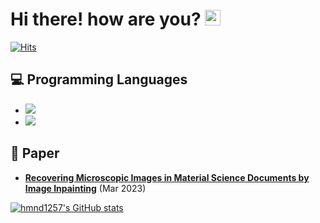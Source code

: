 # Hi there! how are you? <img src="https://media.giphy.com/media/hvRJCLFzcasrR4ia7z/giphy.gif" width="25">
[![Hits](https://hits.seeyoufarm.com/api/count/incr/badge.svg?url=https%3A%2F%2Fgithub.com%2Fhmnd1257%2Fhit-counter&count_bg=%2379C83D&title_bg=%23555555&icon=&icon_color=%23E7E7E7&title=hits&edge_flat=false)](https://hits.seeyoufarm.com)





## 💻 Programming Languages
- <img src="https://img.shields.io/badge/Python-3766AB?style=flat&logo=Python&logoColor=white"/>
- <img src="https://img.shields.io/badge/Pytorch-FF3232?style=flat&logo=Pytorch&logoColor=white">

## 📘 Paper
- **[Recovering Microscopic Images in Material Science Documents by Image Inpainting](https://doi.org/10.3390/app13064071)** (Mar 2023)

[![hmnd1257's GitHub stats](https://github-readme-stats.vercel.app/api?username=hmnd1257&theme=react&show_icons=true&hide=contribs,prs&cache_seconds=1800)](https://github.com/hmnd1257)


<!--
**hmnd1257/hmnd1257** is a ✨ _special_ ✨ repository because its `README.md` (this file) appears on your GitHub profile.

Here are some ideas to get you started:
- 👋
- 🔭 I’m currently working on ...
- 🌱 I’m currently learning ...
- 👯 I’m looking to collaborate on ...
- 🤔 I’m looking for help with ...
- 💬 Ask me about ...
- 📫 How to reach me: ...
- 😄 Pronouns: ...
- ⚡ Fun fact: ...
-->
